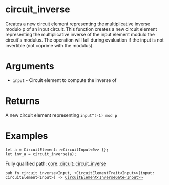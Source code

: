 # circuit_inverse

Creates a new circuit element representing the multiplicative inverse modulo p of an input
circuit.
This function creates a new circuit element representing the multiplicative inverse of the input
element modulo the circuit's modulus. The operation will fail during evaluation if the input
is not invertible (not coprime with the modulus).
# Arguments

- `input` - Circuit element to compute the inverse of
# Returns

A new circuit element representing `input^(-1) mod p`
# Examples

```cairo
let a = CircuitElement::<CircuitInput<0>> {};
let inv_a = circuit_inverse(a);
```

Fully qualified path: [core](./core.md)::[circuit](./core-circuit.md)::[circuit_inverse](./core-circuit-circuit_inverse.md)

<pre><code class="language-cairo">pub fn circuit_inverse&lt;Input, +CircuitElementTrait&lt;Input&gt;&gt;(input: CircuitElement&lt;Input&gt;) -&gt; <a href="core-circuit-CircuitElement.html">CircuitElement&lt;InverseGate&lt;Input&gt;&gt;</a></code></pre>

